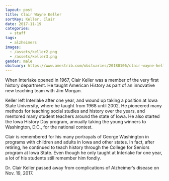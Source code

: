 ```yaml
---
layout: post
title: Clair Wayne Keller
sortKey: Keller, Clair
date: 2017-11-19
categories:
  - staff
tags:
  - alzheimers
images:
  - /assets/keller2.png
  - /assets/keller3.png
gender: male
obituary: https://www.amestrib.com/obituaries/20180106/clair-wayne-keller
---
```

When Interlake opened in 1967, Clair Keller was a member of the very first history department. He taught American History as part of an innovative new teaching team with Jim Morgan. 

Keller left Interlake after one year, and wound up taking a position at Iowa State University, where he taught from 1968 until 2002. He pioneered many methods for teaching social studies and history over the years, and mentored many student teachers around the state of Iowa. He also started the Iowa History Day program, annually taking the young winners to Washington, D.C., for the national contest.

Clair is remembered for his many portrayals of George Washington in programs with children and adults in Iowa and other states. In fact, after retiring, he continued to teach history through the College for Seniors program at Iowa State. Even though he only taught at Interlake for one year, a lot of his students still remember him fondly.

Dr. Clair Keller passed away from complications of Alzheimer’s disease on Nov. 19, 2017.